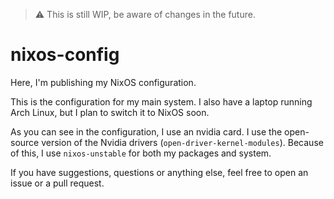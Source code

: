 > :warning: This is still WIP, be aware of changes in the future.

# nixos-config

Here, I'm publishing my NixOS configuration.

This is the configuration for my main system. I also have a laptop running Arch Linux, but I plan to switch it to NixOS soon.

As you can see in the configuration, I use an nvidia card.
I use the open-source version of the Nvidia drivers (`open-driver-kernel-modules`).
Because of this, I use `nixos-unstable` for both my packages and system.

If you have suggestions, questions or anything else, feel free to open an issue or a pull request.
